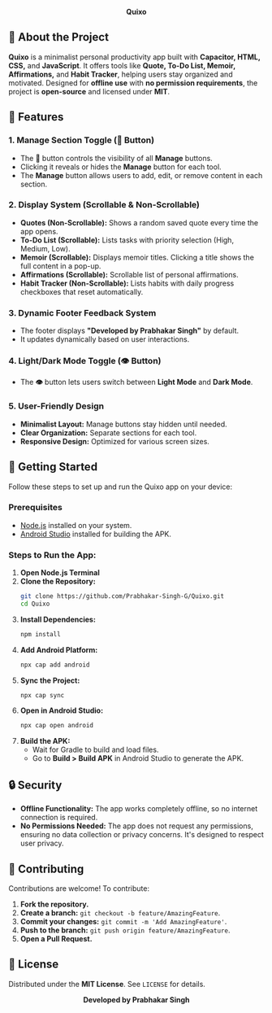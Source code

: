 **<p align="center">Quixo</p>**

## 📱 About the Project

**Quixo** is a minimalist personal productivity app built with **Capacitor, HTML, CSS,** and **JavaScript**. It offers tools like **Quote, To-Do List, Memoir, Affirmations,** and **Habit Tracker**, helping users stay organized and motivated. Designed for **offline use** with **no permission requirements**, the project is **open-source** and licensed under **MIT**.


## 🌟 Features

### 1. **Manage Section Toggle (📖 Button)**  
   - The **📖** button controls the visibility of all **Manage** buttons.  
   - Clicking it reveals or hides the **Manage** button for each tool.  
   - The **Manage** button allows users to add, edit, or remove content in each section.

### 2. **Display System (Scrollable & Non-Scrollable)**  
   - **Quotes (Non-Scrollable):** Shows a random saved quote every time the app opens.  
   - **To-Do List (Scrollable):** Lists tasks with priority selection (High, Medium, Low).  
   - **Memoir (Scrollable):** Displays memoir titles. Clicking a title shows the full content in a pop-up.  
   - **Affirmations (Scrollable):** Scrollable list of personal affirmations.  
   - **Habit Tracker (Non-Scrollable):** Lists habits with daily progress checkboxes that reset automatically.

### 3. **Dynamic Footer Feedback System**  
   - The footer displays **"Developed by Prabhakar Singh"** by default.  
   - It updates dynamically based on user interactions.

### 4. **Light/Dark Mode Toggle (👁️ Button)**  
   - The **👁️** button lets users switch between **Light Mode** and **Dark Mode**.
     
### 5. **User-Friendly Design**  
   - **Minimalist Layout:** Manage buttons stay hidden until needed.  
   - **Clear Organization:** Separate sections for each tool.  
   - **Responsive Design:** Optimized for various screen sizes.
     

## 🚀 Getting Started

Follow these steps to set up and run the Quixo app on your device:

### **Prerequisites**  
- [Node.js](https://nodejs.org/) installed on your system.  
- [Android Studio](https://developer.android.com/studio) installed for building the APK. 

### **Steps to Run the App:**  

1. **Open Node.js Terminal**  
2. **Clone the Repository:**  
   ```bash
   git clone https://github.com/Prabhakar-Singh-G/Quixo.git
   cd Quixo
   ``` 
3. **Install Dependencies:**  
   ```bash
   npm install
   ```  
4. **Add Android Platform:**  
   ```bash
   npx cap add android
   ```  
5. **Sync the Project:**  
   ```bash
   npx cap sync
   ```  
6. **Open in Android Studio:**  
   ```bash
   npx cap open android
   ```  
7. **Build the APK:**  
   - Wait for Gradle to build and load files.  
   - Go to **Build > Build APK** in Android Studio to generate the APK.  

## 🔒 Security  

- **Offline Functionality:** The app works completely offline, so no internet connection is required.  
- **No Permissions Needed:** The app does not request any permissions, ensuring no data collection or privacy concerns. It's designed to respect user privacy.


## 🤝 Contributing  

Contributions are welcome! To contribute:  
1. **Fork the repository.**  
2. **Create a branch:** `git checkout -b feature/AmazingFeature`.  
3. **Commit your changes:** `git commit -m 'Add AmazingFeature'`.  
4. **Push to the branch:** `git push origin feature/AmazingFeature`.  
5. **Open a Pull Request.**  


## 📝 License  

Distributed under the **MIT License**. See `LICENSE` for details.


**<p align="center">Developed by Prabhakar Singh</p>**

